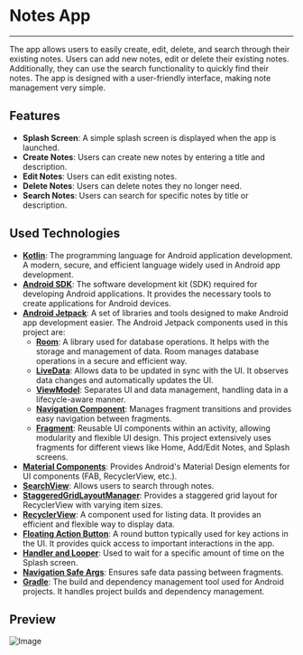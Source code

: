# Notes App
-------------
The app allows users to easily create, edit, delete, and search through their existing notes. Users can add new notes, edit or delete their existing notes. Additionally, they can use the search functionality to quickly find their notes. The app is designed with a user-friendly interface, making note management very simple.

## Features
- **Splash Screen**: A simple splash screen is displayed when the app is launched.
- **Create Notes**: Users can create new notes by entering a title and description.
- **Edit Notes**: Users can edit existing notes.
- **Delete Notes**: Users can delete notes they no longer need.
- **Search Notes**: Users can search for specific notes by title or description.

## Used Technologies

- **[Kotlin](https://kotlinlang.org/)**: The programming language for Android application development. A modern, secure, and efficient language widely used in Android app development.
- **[Android SDK](https://developer.android.com/studio)**: The software development kit (SDK) required for developing Android applications. It provides the necessary tools to create applications for Android devices.
- **[Android Jetpack](https://developer.android.com/jetpack)**: A set of libraries and tools designed to make Android app development easier. The Android Jetpack components used in this project are:
  - **[Room](https://developer.android.com/training/data-storage/room)**: A library used for database operations. It helps with the storage and management of data. Room manages database operations in a secure and efficient way.
  - **[LiveData](https://developer.android.com/reference/androidx/lifecycle/LiveData)**: Allows data to be updated in sync with the UI. It observes data changes and automatically updates the UI.
  - **[ViewModel](https://developer.android.com/reference/androidx/lifecycle/ViewModel)**: Separates UI and data management, handling data in a lifecycle-aware manner.
  - **[Navigation Component](https://developer.android.com/guide/navigation)**: Manages fragment transitions and provides easy navigation between fragments.
  - **[Fragment](https://developer.android.com/guide/fragments)**: Reusable UI components within an activity, allowing modularity and flexible UI design. This project extensively uses fragments for different views like Home, Add/Edit Notes, and Splash screens.
- **[Material Components](https://material.io/develop/android)**: Provides Android's Material Design elements for UI components (FAB, RecyclerView, etc.).
- **[SearchView](https://developer.android.com/reference/android/widget/SearchView)**: Allows users to search through notes.
- **[StaggeredGridLayoutManager](https://developer.android.com/reference/android/support/v7/widget/StaggeredGridLayoutManager)**: Provides a staggered grid layout for RecyclerView with varying item sizes.
- **[RecyclerView](https://developer.android.com/reference/androidx/recyclerview/widget/RecyclerView)**: A component used for listing data. It provides an efficient and flexible way to display data.
- **[Floating Action Button](https://material.io/components/floating-action-button)**: A round button typically used for key actions in the UI. It provides quick access to important interactions in the app.
- **[Handler and Looper](https://developer.android.com/reference/android/os/Handler)**: Used to wait for a specific amount of time on the Splash screen.
- **[Navigation Safe Args](https://developer.android.com/guide/navigation/passing-data)**: Ensures safe data passing between fragments.
- **[Gradle](https://gradle.org/)**: The build and dependency management tool used for Android projects. It handles project builds and dependency management.

## Preview 
![Image](https://github.com/user-attachments/assets/0db96982-5ef3-447f-a77e-b47f3dac33fb)
